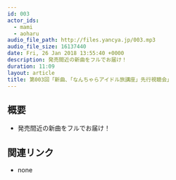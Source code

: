 ```yaml
---
id: 003
actor_ids:
  - mami
  - aoharu
audio_file_path: http://files.yancya.jp/003.mp3
audio_file_size: 16137440
date: Fri, 26 Jan 2018 13:55:40 +0000
description: 発売間近の新曲をフルでお届け！
duration: 11:09
layout: article
title: 第003回「新曲、「なんちゃらアイドル旅講座」先行視聴会」
---
```

## 概要

* 発売間近の新曲をフルでお届け！

## 関連リンク

* none
